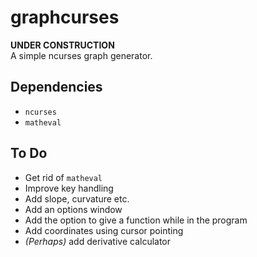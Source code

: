 # graphcurses

**UNDER CONSTRUCTION**  
A simple ncurses graph generator.

## Dependencies

* `ncurses` 
* `matheval`

## To Do

* Get rid of `matheval`
* Improve key handling
* Add slope, curvature etc.
* Add an options window
* Add the option to give a function while in the program
* Add coordinates using cursor pointing
* *(Perhaps)* add derivative calculator

